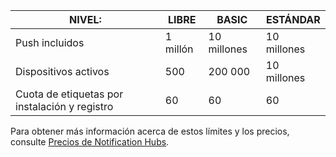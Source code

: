 
| NIVEL: | LIBRE | BASIC | ESTÁNDAR |
| --- | --- | --- | --- |
| Push incluidos |1 millón |10 millones |10 millones |
| Dispositivos activos |500 |200 000 | 10 millones |
| Cuota de etiquetas por instalación y registro |60 |60 |60 |

Para obtener más información acerca de estos límites y los precios, consulte [Precios de Notification Hubs](https://azure.microsoft.com/pricing/details/notification-hubs/). 

